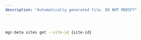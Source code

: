 ```yaml
---
description: "Automatically generated file. DO NOT MODIFY"
---
```


```bash


mgc-beta sites get --site-id {site-id}

```